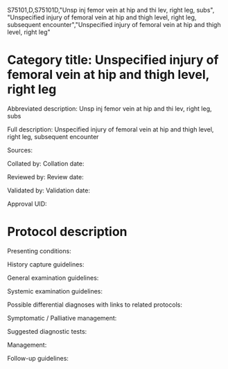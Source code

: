 S75101,D,S75101D,"Unsp inj femor vein at hip and thi lev, right leg, subs", "Unspecified injury of femoral vein at hip and thigh level, right leg, subsequent encounter","Unspecified injury of femoral vein at hip and thigh level, right leg"
# Category title: Unspecified injury of femoral vein at hip and thigh level, right leg

Abbreviated description: Unsp inj femor vein at hip and thi lev, right leg, subs

Full description: Unspecified injury of femoral vein at hip and thigh level, right leg, subsequent encounter

Sources:

Collated by:
Collation date:

Reviewed by:
Review date:

Validated by:
Validation date:

Approval UID:

# Protocol description

Presenting conditions:

History capture guidelines:

General examination guidelines:

Systemic examination guidelines:

Possible differential diagnoses with links to related protocols:

Symptomatic / Palliative management:

Suggested diagnostic tests:

Management:

Follow-up guidelines:
